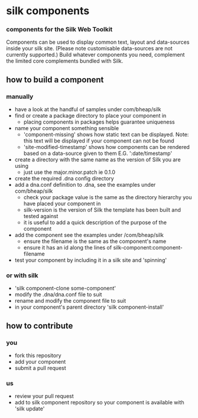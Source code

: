 # silk components
### components for the Silk Web Toolkit

Components can be used to display common text, layout and data-sources inside your silk site. 
(Please note customisable data-sources are not currently supported.)
Build whatever components you need, complement the limited core complements bundled with Silk.

## how to build a component
### manually

* have a look at the handful of samples under com/bheap/silk
* find or create a package directory to place your component in
  * placing components in packages helps guarantee uniqueness
* name your component something sensible
  * 'component-missing' shows how static text can be displayed. Note: this text will be displayed if your component can not be found
  * 'site-modified-timestamp' shows how components can be rendered based on a data-source given to them E.G. ':date/timestamp'
* create a directory with the same name as the version of Silk you are using
  * just use the major.minor.patch ie 0.1.0
* create the required .dna config directory
* add a dna.conf definition to .dna, see the examples under com/bheap/silk
  * check your package value is the same as the directory hierarchy you have placed your component in
  * silk-version is the version of Silk the template has been built and tested against
  * it is useful to add a quick description of the purpose of the component
* add the component see the examples under /com/bheap/silk
  * ensure the filename is the same as the component's name
  * ensure it has an id along the lines of silk-component:component-filename
* test your component by including it in a silk site and 'spinning'

### or with silk

* 'silk component-clone some-component'
* modify the .dna/dna.conf file to suit
* rename and modify the component file to suit 
* in your component's parent directory 'silk component-install'


## how to contribute

### you

* fork this repository
* add your component
* submit a pull request

### us

* review your pull request
* add to silk component repository so your component is available with 'silk update'
